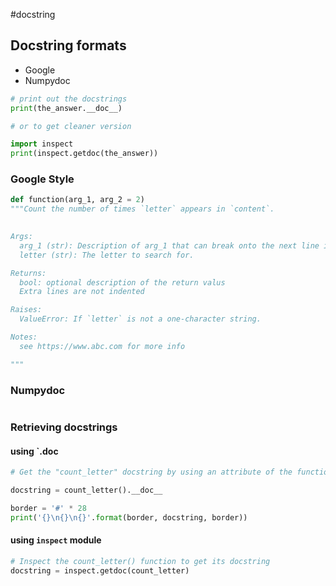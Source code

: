 #docstring

## Docstring formats
- Google
- Numpydoc

```python
# print out the docstrings
print(the_answer.__doc__)

# or to get cleaner version

import inspect
print(inspect.getdoc(the_answer))

```


### Google Style

```python
def function(arg_1, arg_2 = 2)
"""Count the number of times `letter` appears in `content`.

  
Args:
  arg_1 (str): Description of arg_1 that can break onto the next line if needed.
  letter (str): The letter to search for.

Returns:
  bool: optional description of the return valus
  Extra lines are not indented

Raises:
  ValueError: If `letter` is not a one-character string.

Notes:
  see https://www.abc.com for more info

"""

```



### Numpydoc

```python

```

### Retrieving docstrings

#### using `.doc
```python
# Get the "count_letter" docstring by using an attribute of the function

docstring = count_letter().__doc__

border = '#' * 28
print('{}\n{}\n{}'.format(border, docstring, border))
```


#### using `inspect` module

```python
# Inspect the count_letter() function to get its docstring
docstring = inspect.getdoc(count_letter)
```